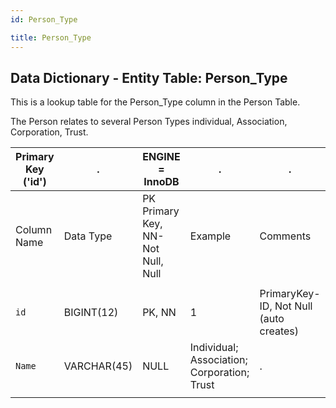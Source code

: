 ```yaml
---
id: Person_Type	

title: Person_Type
---
```


## Data Dictionary - Entity Table: Person_Type

This is a lookup table for the Person_Type column in the Person Table. 

The Person relates to several Person Types individual, Association, Corporation, Trust.			


| Primary Key ('id')|.|ENGINE = InnoDB|.|.|
|---|---|---|---|---|
|Column Name|Data Type|PK Primary Key, NN-Not Null, Null|Example|Comments|
||
|`id`|BIGINT(12)|PK, NN|1|PrimaryKey-ID, Not Null (auto creates)|
|`Name`|VARCHAR(45)|NULL|Individual; Association; Corporation; Trust|.|
||
